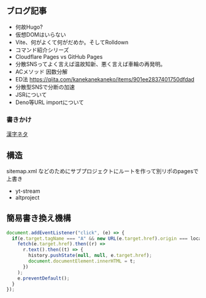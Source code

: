 ## ブログ記事

- 何故Hugo?
- 仮想DOMはいらない
- Vite、何がよくて何がだめか。そしてRolldown
- コマンド紹介シリーズ
- Cloudflare Pages vs GitHub Pages
- 分散SNSってよく言えば温故知新、悪く言えば車輪の再発明。
- ACメソッド 因数分解
- ED法 https://qiita.com/kanekanekaneko/items/901ee2837401750dfdad
- 分散型SNSで分断の加速
- JSRについて
- Deno等URL importについて

### 書きかけ

[漢字ネタ](content/blog/2024/04/japanese-without-kanji.md)

## 構造

sitemap.xml などのためにサブプロジェクトにルートを作って別リポのpagesで上書き
- yt-stream
- altproject

## 簡易書き換え機構

```js
document.addEventListener("click", (e) => {
  if(e.target.tagName === "A" && new URL(e.target.href).origin === location.origin) {
    fetch(e.target.href).then((r) =>
      r.text().then((t) => {
        history.pushState(null, null, e.target.href);
        document.documentElement.innerHTML = t;
      })
    );
    e.preventDefault();
  }
});
```
